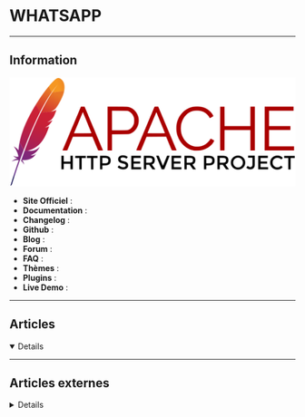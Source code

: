 # WHATSAPP
----

## <i class="fa-solid fa-hashtag"></i> Information

![Logo](../../_media/apps/apache_http_server/apache_http_server_logo.svg ':size=250 :no-zoom')


> <i class="fa-solid fa-quote-left"></i>  <i class="fa-solid fa-quote-left fa-rotate-180"></i>


- <i class="fa-solid fa-globe"></i> **Site Officiel** : 
- <i class="fa-solid fa-book"></i> **Documentation** : 
- <i class="fa-solid fa-file-circle-question"></i> **Changelog** : 
- <i class="fa-brands fa-github"></i> **Github** : 
- <i class="fab fa-blogger-b"></i> **Blog** :
- <i class="fas fa-comments"></i> **Forum** :
- <i class="far fa-question-circle"></i> **FAQ** : 
- <i class="far fa-calendar-alt"></i> **Thèmes** : 
- <i class="fas fa-tools"></i> **Plugins** : 
- <i class="far fa-calendar-alt"></i> **Live Demo** : 

---

## <i class="fa-regular fa-newspaper"></i> Articles

<details open>

</details>

---

## <i class="fa-solid fa-glasses"></i> Articles externes

<details>

- [3 Tips to Save Data While Using WhatsApp](https://www.makeuseof.com/tips-save-data-when-using-whatsapp/)
- [4 Ways to Send WhatsApp Messages to Unsaved Numbers](https://www.makeuseof.com/send-whatsapp-messages-to-unsaved-numbers/)
- [6 Reasons to Use WhatsApp for Your Business](https://www.makeuseof.com/reasons-to-use-whatsapp-business/)
- [Astuce : comment utiliser WhatsApp sur son PC ?](https://www.it-connect.fr/astuce-comment-utiliser-whatsapp-sur-son-pc/)
- [Comment supprimer son compte WhatsApp ?](https://www.phonandroid.com/whatsapp-comment-supprimer-definitivement-son-compte.html)
- [How and Why to Fully Encrypt Message Backups on WhatsApp](https://www.makeuseof.com/whatsapp-encrypt-message-backups/)
- [How to Add a Contact to WhatsApp](https://www.makeuseof.com/how-to-add-contact-to-whatsapp/)
- [How to Block Someone on WhatsApp and What Happens When You Do](https://www.makeuseof.com/how-to-block-someone-on-whatsapp/)
- [How to Change the Background of Your WhatsApp Chats](https://www.makeuseof.com/how-to-change-whatsapp-background/)
- [How to Copy Contacts From a WhatsApp Group](https://www.makeuseof.com/how-to-copy-whatsapp-group-contacts/)
- [How to Fix WhatsApp Web and Desktop Notifications on Windows 10](https://www.makeuseof.com/fix-whatsapp-notification-issues-windows-10/)
- [How to Know If Someone Blocked You on WhatsApp](https://www.makeuseof.com/how-to-know-if-someone-blocked-you-on-whatsapp/)
- [How to Make Voice Calls and Video Calls on the WhatsApp Desktop App](https://www.makeuseof.com/edi-priority-how-to-make-voice-calls-and-video-calls-on-the-whatsapp-desktop-app/)
- [How to Move Your WhatsApp Chat History to Telegram](https://www.makeuseof.com/how-to-move-whatsapp-chat-to-telegram/)
- [How to Recover Deleted Photos from WhatsApp](https://www.makeuseof.com/tag/recover-whatsapp-photo-video/)
- [How to See the Exact WhatsApp Message Read Time](https://www.makeuseof.com/tag/see-exact-time-whatsapp-message-read/)
- [How to Send “View Once” Photos and Videos on WhatsApp](https://www.makeuseof.com/whatsapp-view-once-media-guide/)
- [How to Send High-Quality Photos With WhatsApp](https://www.makeuseof.com/send-high-quality-photos-with-whatsapp/)
- [How to Use a Facebook Avatar on WhatsApp](https://www.makeuseof.com/how-to-use-facebook-avatar-on-whatsapp/)
- [How to Use WhatsApp Status: 10 Things You Need to Know](https://www.makeuseof.com/tag/whatsapp-status-guide/)
- [https://www.phonandroid.com/facebook-comment-changer-son-nom-sur-le-reseau-social.html](https://www.phonandroid.com/comment-recuperer-les-photos-supprimees-sur-whatsapp.html)
- [Récupérer des messages WhatsApp supprimés sur Android sans sauvegarde ?](https://quick-tutoriel.com/recuperer-des-messages-whatsapp-supprimes/)
- [WhatsApp : comment envoyer des messages temporaires qui seront supprimés dans les 7 jours](https://www.phonandroid.com/whatsapp-comment-envoyer-des-messages-temporaires.html)
- [WhatsApp Desktop: Every Keyboard Shortcut You Need to Know](https://www.makeuseof.com/whatsapp-desktop-keyboard-shortcuts/)
- [WhatsApp integrates option to free up storage quickly](https://www.ghacks.net/2020/11/03/whatsapp-integrates-option-to-free-up-storage-quickly/)
- [WhatsApp Is Enforcing Biometric Authentication for Desktop and Web Access](https://www.makeuseof.com/whatsapp-enforcing-biometric-authentication-pc-web-access/)
- [You Can Now Make Voice and Video Calls From WhatsApp for Desktop](https://www.makeuseof.com/make-voice-video-calls-whatsapp-desktop/)
- [You Can Now Mute WhatsApp Videos Before Sharing Them](https://www.makeuseof.com/mute-whatsapp-videos-before-sharing/)

</details>